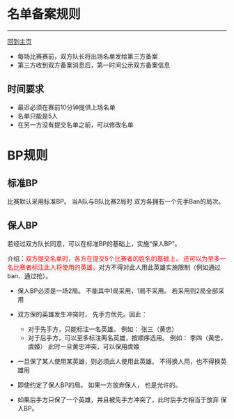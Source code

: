 # 名单备案规则
---
[回到主页](README.md)

- 每场比赛赛前，双方队长将出场名单发给第三方备案
- 第三方收到双方备案消息后，第一时间公示双方备案信息

## 时间要求
- 最迟必须在赛前10分钟提供上场名单
- 名单只能是5人
- 在另一方没有提交名单之前，可以修改名单

# BP规则

## 标准BP
比赛默认采用标准BP。 当A队与B队比赛2局时 双方各拥有一个先手Ban的局次。

## 保人BP
若经过双方队长同意，可以在标准BP的基础上，实施“保人BP”。

介绍：<font color="red">双方提交名单时，各方在提交5个比赛者的姓名的基础上， 还可以为至多一名比赛者标注此人将使用的英雄。</font>对方不得对此人用此英雄实施限制（例如通过ban、通过抢）。 

- 保人BP必须是一场2局。  不能其中1局采用，1局不采用。 若采用则2局全部采用

- 双方保的英雄发生冲突时， 先手方优先。因此：
  - 对于先手方，只能标注一名英雄。 例如：  张三（黄忠）  
  - 对于后手方，可以至多标注两名英雄，按顺序选用。 例如：  李四（黄忠， 虞姬）  此时一旦黄忠冲突，可以保用虞姬
  
- 一旦保了某人使用某英雄，则必须此人使用此英雄。 不得换人用，也不得换英雄用

- 即使约定了保人BP的局。  如果一方放弃保人， 也是允许的。 

- 如果后手方只保了一个英雄，并且被先手方冲突了，此时后手方相当于放弃 保人BP。
